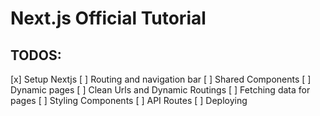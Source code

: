 # Next.js Official Tutorial

## TODOS:

[x] Setup Nextjs
[ ] Routing and navigation bar
[ ] Shared Components
[ ] Dynamic pages
[ ] Clean Urls and Dynamic Routings
[ ] Fetching data for pages
[ ] Styling Components
[ ] API Routes
[ ] Deploying

